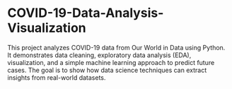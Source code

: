 # COVID-19-Data-Analysis-Visualization
This project analyzes COVID-19 data from Our World in Data  using Python. It demonstrates data cleaning, exploratory data analysis (EDA), visualization, and a simple machine learning approach to predict future cases.  The goal is to show how data science techniques can extract insights from real-world datasets.
